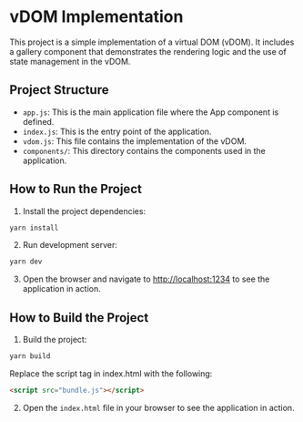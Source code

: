 # vDOM Implementation

This project is a simple implementation of a virtual DOM (vDOM). It includes a gallery component that demonstrates the rendering logic and the use of state management in the vDOM.

## Project Structure

- `app.js`: This is the main application file where the App component is defined.
- `index.js`: This is the entry point of the application.
- `vdom.js`: This file contains the implementation of the vDOM.
- `components/`: This directory contains the components used in the application.

## How to Run the Project

1. Install the project dependencies:

```sh
yarn install
```

2. Run development server:

```sh
yarn dev
```

3. Open the browser and navigate to [http://localhost:1234](http://localhost:1234) to see the application in action.

## How to Build the Project

1. Build the project:

```sh
yarn build
```

Replace the script tag in index.html with the following:

```html
<script src="bundle.js"></script>
```

2. Open the `index.html` file in your browser to see the application in action.
